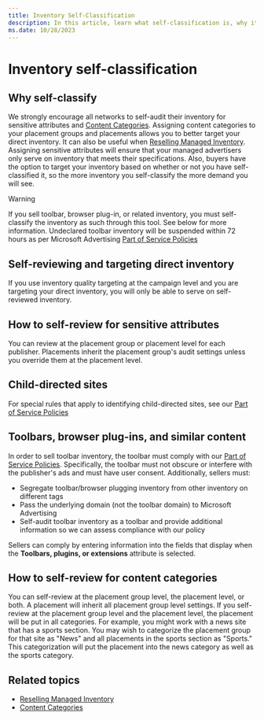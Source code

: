 ```yaml
---
title: Inventory Self-Classification
description: In this article, learn what self-classification is, why it is important, and how to self-classify.
ms.date: 10/28/2023
---
```


# Inventory self-classification

## Why self-classify

We strongly encourage all networks to self-audit their inventory for sensitive attributes and [Content Categories](content-categories.md). Assigning content categories to your placement groups and placements allows you to better target your direct inventory. It can also be useful when [Reselling Managed Inventory](reselling-managed-inventory.md). Assigning sensitive attributes will ensure that your managed advertisers only serve on inventory that meets their specifications. Also, buyers have the option to target your inventory based on whether or not you have self-classified it, so the more inventory you self-classify the more demand you will see.

> [!WARNING]
> If you sell toolbar, browser plug-in, or related inventory, you must self-classify the inventory as such through this tool. See below for more information. Undeclared toolbar inventory will be suspended within 72 hours as per Microsoft Advertising [Part of Service Policies](../policies-regulations/index.yml)

## Self-reviewing and targeting direct inventory

If you use inventory quality targeting at the campaign level and you are targeting your direct inventory, you will only be able to serve on self-reviewed inventory.

## How to self-review for sensitive attributes

You can review at the placement group or placement level for each publisher. Placements inherit the placement group's audit settings unless you override them at the placement level.

## Child-directed sites

For special rules that apply to identifying child-directed sites, see our [Part of Service Policies](../policies-regulations/index.yml)

## Toolbars, browser plug-ins, and similar content

In order to sell toolbar inventory, the toolbar must comply with our [Part of Service Policies](../policies-regulations/index.yml). Specifically, the toolbar must not obscure or interfere with the publisher's ads and must have user consent. Additionally, sellers must:

- Segregate toolbar/browser plugging inventory from other inventory on different tags
- Pass the underlying domain (not the toolbar domain) to Microsoft Advertising
- Self-audit toolbar inventory as a toolbar and provide additional information so we can assess compliance with our policy

Sellers can comply by entering information into the fields that display when the **Toolbars, plugins, or extensions** attribute is selected.

## How to self-review for content categories

You can self-review at the placement group level, the placement level, or both. A placement will inherit all placement group level settings. If you self-review at the placement group level and the placement level, the placement will be put in all categories. For example, you might work with a news site that has a sports section. You may wish to categorize the placement group for that site as "News" and all placements in the sports section as "Sports." This categorization will put the placement into the news category as well as the sports category.

## Related topics

- [Reselling Managed Inventory](reselling-managed-inventory.md)
- [Content Categories](content-categories.md)

